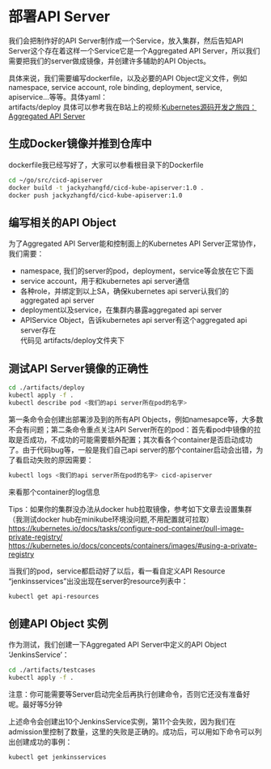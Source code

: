 # 部署API Server  
我们会把制作好的API Server制作成一个Service，放入集群，然后告知API Server这个存在着这样一个Service它是一个Aggregated API Server，所以我们需要把我们的server做成镜像，并创建许多辅助的API Objects。  

具体来说，我们需要编写dockerfile，以及必要的API Object定义文件，例如namespace, service account, role binding, deployment, service, apiservice...等等。具体yaml：  
artifacts/deploy
具体可以参考我在B站上的视频:[Kubernetes源码开发之旅四：Aggregated API Server](https://www.bilibili.com/video/BV1Ve4y1U7oE/?vd_source=9304721f2aeb71f0f883054e229f5b22)   

## 生成Docker镜像并推到仓库中  
dockerfile我已经写好了，大家可以参看根目录下的Dockerfile  
```bash
cd ~/go/src/cicd-apiserver
docker build -t jackyzhangfd/cicd-kube-apiserver:1.0 .  
docker push jackyzhangfd/cicd-kube-apiserver:1.0  
```

## 编写相关的API Object  
为了Aggregated API Server能和控制面上的Kubernetes API Server正常协作，我们需要：  
- namespace, 我们的server的pod，deployment，service等会放在它下面  
- service account，用于和kubernetes api server通信
- 各种role，并绑定到以上SA，确保kubernetes api server认我们的aggregated api server
- deployment以及service，在集群内暴露aggregated api server
- APIService Object，告诉kubernetes api server有这个aggregated api server存在  
代码见 artifacts/deploy文件夹下  

## 测试API Server镜像的正确性  
```bash
cd ./artifacts/deploy
kubectl apply -f .  
kubectl describe pod <我们的api server所在pod的名字>
```
第一条命令会创建出部署涉及到的所有API Objects，例如namesapce等，大多数不会有问题；第二条命令重点关注API Server所在的pod：首先看pod中镜像的拉取是否成功，不成功的可能需要额外配置；其次看各个container是否启动成功了。由于代码bug等，一般是我们自己api server的那个container启动会出错，为了看启动失败的原因需要：  
```bash
kubectl logs <我们的api server所在pod的名字> cicd-apiserver
```
来看那个container的log信息  

Tips：如果你的集群没办法从docker hub拉取镜像，参考如下文章去设置集群（我测试docker hub在minikube环境没问题,不用配置就可拉取）    
https://kubernetes.io/docs/tasks/configure-pod-container/pull-image-private-registry/  
https://kubernetes.io/docs/concepts/containers/images/#using-a-private-registry  

当我们的pod，service都启动好了以后，看一看自定义API Resource “jenkinsservices”出没出现在server的resource列表中：  
```bash
kubectl get api-resources
```

## 创建API Object 实例  
作为测试，我们创建一下Aggregated API Server中定义的API Object ‘JenkinsService’：  
```bash
cd ./artifacts/testcases
kubectl apply -f .
```
注意：你可能需要等Server启动完全后再执行创建命令，否则它还没有准备好呢。最好等5分钟  

上述命令会创建出10个JenkinsService实例，第11个会失败，因为我们在admission里控制了数量，这里的失败是正确的。成功后，可以用如下命令可以列出创建成功的事例：  
```bash
kubectl get jenkinsservices
```
